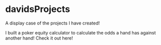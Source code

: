 # davidsProjects
A display case of the projects I have created!

I built a poker equity calculator to calculate the odds a hand has against another hand! Check it out here!
